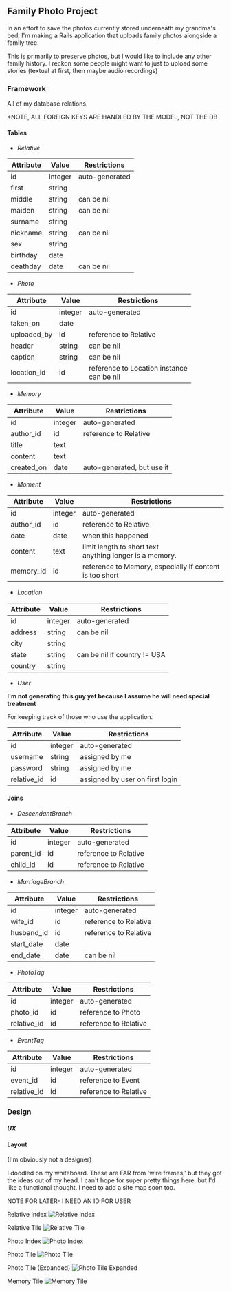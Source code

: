 ## Family Photo Project

In an effort to save the photos currently stored underneath my grandma's bed, I'm making a Rails application that uploads family photos alongside a family tree.

This is primarily to preserve photos, but I would like to include any other family history. I reckon some people might want to just to upload some stories (textual at first, then maybe audio recordings)

### Framework

All of my database relations.

*NOTE, ALL FOREIGN KEYS ARE HANDLED BY THE MODEL, NOT THE DB

#### Tables

* *Relative*

**Attribute** | **Value** | **Restrictions**
--- | --- | ---
id | integer | auto-generated
first | string |
middle | string | can be nil
maiden | string | can be nil
surname | string |
nickname | string |  can be nil
sex | string |
birthday | date |
deathday | date | can be nil

* *Photo*

**Attribute** | **Value** | **Restrictions**
--- | --- | ---
id | integer | auto-generated
taken_on | date |
uploaded_by | id | reference to Relative
header | string | can be nil
caption | string | can be nil
location_id | id | reference to Location instance <br> can be nil

* *Memory*

**Attribute** | **Value** | **Restrictions**
--- | --- | ---
id | integer | auto-generated
author_id | id | reference to Relative
title | text |
content | text |
created_on | date | auto-generated, but use it

* *Moment*

**Attribute** | **Value** | **Restrictions**
--- | --- | ---
id | integer | auto-generated
author_id | id | reference to Relative
date | date | when this happened
content | text | limit length to short text<br> anything longer is a memory.
memory_id | id | reference to Memory, especially if content is too short

* *Location*

**Attribute** | **Value** | **Restrictions**
--- | --- | ---
id | integer | auto-generated
address | string | can be nil
city | string |
state | string | can be nil if country != USA
country | string |

* *User*

**I'm not generating this guy yet because I assume he will need special treatment**

For keeping track of those who use the application.

**Attribute** | **Value** | **Restrictions**
--- | --- | ---
id | integer | auto-generated
username | string | assigned by me
password | string | assigned by me
relative_id | id | assigned by user on first login

#### Joins

* *DescendantBranch*

**Attribute** | **Value** | **Restrictions**
--- | --- | ---
id | integer | auto-generated
parent_id | id | reference to Relative
child_id | id | reference to Relative

* *MarriageBranch*

**Attribute** | **Value** | **Restrictions**
--- | --- | ---
id | integer | auto-generated
wife_id | id | reference to Relative
husband_id | id | reference to Relative
start_date | date |
end_date | date| can be nil

* *PhotoTag*

**Attribute** | **Value** | **Restrictions**
--- | --- | ---
id | integer | auto-generated
photo_id | id | reference to Photo
relative_id | id | reference to Relative

* *EventTag*

**Attribute** | **Value** | **Restrictions**
--- | --- | ---
id | integer | auto-generated
event_id | id | reference to Event
relative_id | id | reference to Relative

### Design

#### *UX*

#### Layout
(I'm obviously not a designer)

I doodled on my whiteboard. These are FAR from 'wire frames,' but they got the ideas out of my head. I can't hope for super pretty things here, but I'd like a functional thought. I need to add a site map soon too.

NOTE FOR LATER- I NEED AN ID FOR USER

Relative Index
![Relative Index](./whiteboard-designs/relative-index.jpg)

Relative Tile
![Relative Tile](./whiteboard-designs/relative-tile.jpg)

Photo Index
![Photo Index](./whiteboard-designs/photo-index.jpg)

Photo Tile
![Photo Tile](./whiteboard-designs/photo-tile.jpg)

Photo Tile (Expanded)
![Photo Tile Expanded](./whiteboard-designs/photo-expand.jpg)

Memory Tile
![Memory Tile](./whiteboard-designs/memory-tile.jpg)
